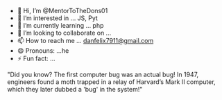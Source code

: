 - 👋 Hi, I’m @MentorToTheDons01
- 👀 I’m interested in ... JS, Pyt
- 🌱 I’m currently learning ... php
- 💞️ I’m looking to collaborate on ...
- 📫 How to reach me ... danfelix7911@gmail.com
- 😄 Pronouns: ...he
- ⚡ Fun fact: ...

"Did you know? The first computer bug was an actual bug! In 1947, engineers found a moth trapped in a relay of Harvard’s Mark II computer, which they later dubbed a 'bug' in the system!"

<!---
MentorToTheDons01/MentorToTheDons01 is a ✨ special ✨ repository because its `README.md` (this file) appears on your GitHub profile.
You can click the Preview link to take a look at your changes.
--->
